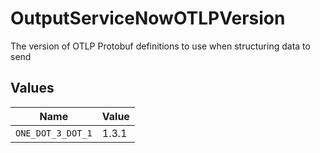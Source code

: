 # OutputServiceNowOTLPVersion

The version of OTLP Protobuf definitions to use when structuring data to send


## Values

| Name              | Value             |
| ----------------- | ----------------- |
| `ONE_DOT_3_DOT_1` | 1.3.1             |